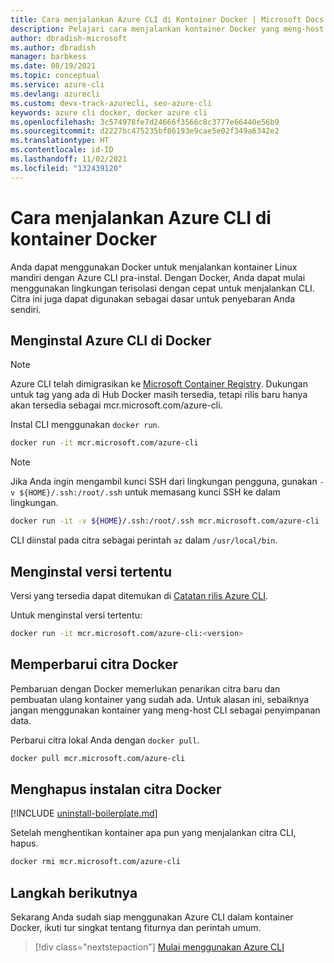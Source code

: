 ```yaml
---
title: Cara menjalankan Azure CLI di Kontainer Docker | Microsoft Docs
description: Pelajari cara menjalankan kontainer Docker yang meng-host Azure CLI. Docker membantu Anda mulai menggunakan lingkungan terisolasi dengan cepat untuk menjalankan Azure CLI.
author: dbradish-microsoft
ms.author: dbradish
manager: barbkess
ms.date: 08/19/2021
ms.topic: conceptual
ms.service: azure-cli
ms.devlang: azurecli
ms.custom: devx-track-azurecli, seo-azure-cli
keywords: azure cli docker, docker azure cli
ms.openlocfilehash: 3c574978fe7d24666f3566c8c3777e66440e56b9
ms.sourcegitcommit: d2227bc475235bf86193e9cae5e02f349a6342e2
ms.translationtype: HT
ms.contentlocale: id-ID
ms.lasthandoff: 11/02/2021
ms.locfileid: "132439120"
---
```

# <a name="how-to-run-the-azure-cli-in-a-docker-container"></a>Cara menjalankan Azure CLI di kontainer Docker

Anda dapat menggunakan Docker untuk menjalankan kontainer Linux mandiri dengan Azure CLI pra-instal. Dengan Docker, Anda dapat mulai menggunakan lingkungan terisolasi dengan cepat untuk menjalankan CLI. Citra ini juga dapat digunakan sebagai dasar untuk penyebaran Anda sendiri.

## <a name="install-azure-cli-in-docker"></a>Menginstal Azure CLI di Docker

> [!NOTE]
> Azure CLI telah dimigrasikan ke [Microsoft Container Registry](https://azure.microsoft.com/services/container-registry).
> Dukungan untuk tag yang ada di Hub Docker masih tersedia, tetapi rilis baru hanya akan tersedia sebagai mcr.microsoft.com/azure-cli.

Instal CLI menggunakan `docker run`.

   ```bash
   docker run -it mcr.microsoft.com/azure-cli
   ```

> [!NOTE]
> Jika Anda ingin mengambil kunci SSH dari lingkungan pengguna, gunakan `-v ${HOME}/.ssh:/root/.ssh` untuk memasang kunci SSH ke dalam lingkungan.
>
> ```bash
> docker run -it -v ${HOME}/.ssh:/root/.ssh mcr.microsoft.com/azure-cli
> ```

CLI diinstal pada citra sebagai perintah `az` dalam `/usr/local/bin`.

## <a name="install-specific-version"></a>Menginstal versi tertentu

Versi yang tersedia dapat ditemukan di [Catatan rilis Azure CLI](/cli/azure/release-notes-azure-cli).

Untuk menginstal versi tertentu:

```bash
docker run -it mcr.microsoft.com/azure-cli:<version>
```

## <a name="update-docker-image"></a>Memperbarui citra Docker

Pembaruan dengan Docker memerlukan penarikan citra baru dan pembuatan ulang kontainer yang sudah ada. Untuk alasan ini, sebaiknya jangan menggunakan kontainer yang meng-host CLI sebagai penyimpanan data.

Perbarui citra lokal Anda dengan `docker pull`.

```bash
docker pull mcr.microsoft.com/azure-cli
```

## <a name="uninstall-docker-image"></a>Menghapus instalan citra Docker

[!INCLUDE [uninstall-boilerplate.md](includes/uninstall-boilerplate.md)]

Setelah menghentikan kontainer apa pun yang menjalankan citra CLI, hapus.

```bash
docker rmi mcr.microsoft.com/azure-cli
```

## <a name="next-steps"></a>Langkah berikutnya

Sekarang Anda sudah siap menggunakan Azure CLI dalam kontainer Docker, ikuti tur singkat tentang fiturnya dan perintah umum.

> [!div class="nextstepaction"]
> [Mulai menggunakan Azure CLI](get-started-with-azure-cli.md)